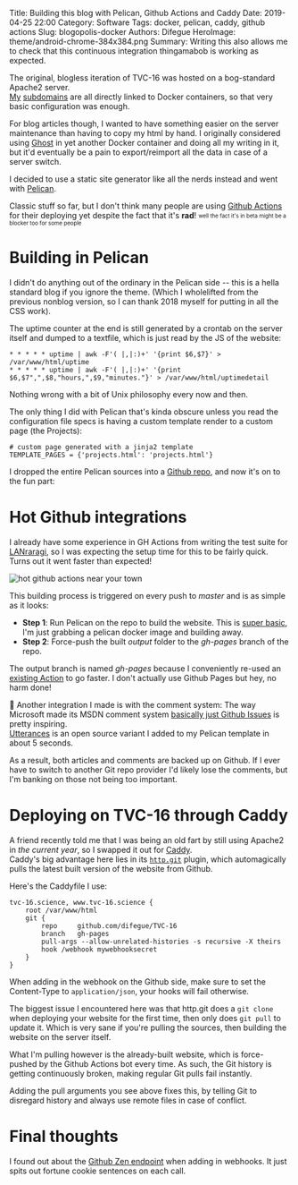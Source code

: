 Title: Building this blog with Pelican, Github Actions and Caddy
Date: 2019-04-25 22:00
Category: Software
Tags: docker, pelican, caddy, github actions
Slug: blogopolis-docker
Authors: Difegue
HeroImage: theme/android-chrome-384x384.png
Summary: Writing this also allows me to check that this continuous integration thingamabob is working as expected.

The original, blogless iteration of TVC-16 was hosted on a bog-standard Apache2 server.  
[My](https://lrr.tvc-16.science) [subdomains](https://diy.tvc-16.science) are all directly linked to Docker containers, so that very basic configuration was enough.  

For blog articles though, I wanted to have something easier on the server maintenance than having to copy my html by hand. I originally considered using [Ghost](https://ghost.org/) in yet another Docker container and doing all my writing in it, but it'd eventually be a pain to export/reimport all the data in case of a server switch.  

I decided to use a static site generator like all the nerds instead and went with [Pelican](https://blog.getpelican.com/).

Classic stuff so far, but I don't think many people are using [Github Actions](https://github.com/features/actions/) for their deploying yet despite the fact that it's **rad**! <sub><sup>well the fact it's in beta might be a blocker too for some people</sup></sub>

# Building in Pelican
I didn't do anything out of the ordinary in the Pelican side -- this is a hella standard blog if you ignore the theme. (Which I wholelifted from the previous nonblog version, so I can thank 2018 myself for putting in all the CSS work).  

The uptime counter at the end is still generated by a crontab on the server itself and dumped to a textfile, which is just read by the JS of the website:

~~~~
* * * * * uptime | awk -F'( |,|:)+' '{print $6,$7}' > /var/www/html/uptime
* * * * * uptime | awk -F'( |,|:)+' '{print $6,$7",",$8,"hours,",$9,"minutes."}' > /var/www/html/uptimedetail
~~~~
Nothing wrong with a bit of Unix philosophy every now and then.  

The only thing I did with Pelican that's kinda obscure unless you read the configuration file specs is having a custom template render to a custom page (the Projects):

~~~~
# custom page generated with a jinja2 template
TEMPLATE_PAGES = {'projects.html': 'projects.html'}
~~~~

I dropped the entire Pelican sources into a [Github repo](https://github.com/Difegue/TVC-16), and now it's on to the fun part:

# Hot Github integrations

I already have some experience in GH Actions from writing the test suite for [LANraragi](https://github.com/Difegue/LANraragi), so I was expecting the setup time for this to be fairly quick. Turns out it went faster than expected!  

![hot github actions near your town]({static}/images/tvc-16-actions.png)  

This building process is triggered on every push to _master_ and is as simple as it looks:

* **Step 1**: Run Pelican on the repo to build the website. This is [super basic](https://github.com/Difegue/TVC-16/tree/master/.github/action-pelican), I'm just grabbing a pelican docker image and building away.
* **Step 2**: Force-push the built _output_ folder to the _gh-pages_ branch of the repo.

The output branch is named _gh-pages_ because I conveniently re-used an [existing Action](https://github.com/JasonEtco/push-to-gh-pages) to go faster. I don't actually use Github Pages but hey, no harm done!

🔮 Another integration I made is with the comment system: The way Microsoft made its MSDN comment system [basically just Github Issues](https://docs.microsoft.com/en-us/teamblog/a-new-feedback-system-is-coming-to-docs) is pretty inspiring.  
[Utterances](https://utteranc.es/) is an open source variant I added to my Pelican template in about 5 seconds.  

As a result, both articles and comments are backed up on Github. If I ever have to switch to another Git repo provider I'd likely lose the comments, but I'm banking on those not being too important.

# Deploying on TVC-16 through Caddy

A friend recently told me that I was being an old fart by still using Apache2 in _the current year_, so I swapped it out for [Caddy](https://caddyserver.com/).  
Caddy's big advantage here lies in its [`http.git`](https://caddyserver.com/docs/http.git) plugin, which automagically pulls the latest built version of the website from Github.  

Here's the Caddyfile I use:

~~~~
tvc-16.science, www.tvc-16.science {
    root /var/www/html
    git {
        repo     github.com/difegue/TVC-16
	    branch   gh-pages
        pull-args --allow-unrelated-histories -s recursive -X theirs
        hook /webhook mywebhooksecret
    }
}
~~~~

When adding in the webhook on the Github side, make sure to set the Content-Type to `application/json`, your hooks will fail otherwise.

The biggest issue I encountered here was that http.git does a `git clone` when deploying your website for the first time, then only does `git pull` to update it. Which is very sane if you're pulling the sources, then building the website on the server itself.  

What I'm pulling however is the already-built website, which is force-pushed by the Github Actions bot every time. As such, the Git history is getting continuously broken, making regular Git pulls fail instantly.

Adding the pull arguments you see above fixes this, by telling Git to disregard history and always use remote files in case of conflict.

# Final thoughts

I found out about the [Github Zen endpoint](https://api.github.com/zen) when adding in webhooks. It just spits out fortune cookie sentences on each call.  






